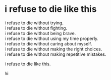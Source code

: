 # i refuse to die like this
i refuse to die without trying.  
i refuse to die without fighting.  
i refuse to die without being brave.  
i refuse to die without using my time properly.  
i refuse to die without caring about myself.  
i refuse to die without making the right choices.  
i refuse to die without making repetitive mistakes.  

i refuse to die like this.  
  
  
  
  
hi